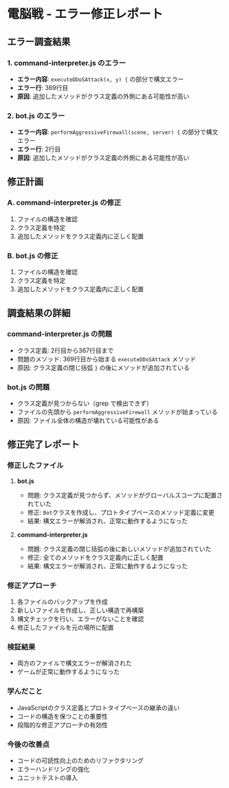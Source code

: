 # 電脳戦 - エラー修正レポート

## エラー調査結果

### 1. command-interpreter.js のエラー
- **エラー内容**: `executeDDoSAttack(x, y) {` の部分で構文エラー
- **エラー行**: 369行目
- **原因**: 追加したメソッドがクラス定義の外側にある可能性が高い

### 2. bot.js のエラー
- **エラー内容**: `performAggressiveFirewall(scene, server) {` の部分で構文エラー
- **エラー行**: 2行目
- **原因**: 追加したメソッドがクラス定義の外側にある可能性が高い

## 修正計画

### A. command-interpreter.js の修正
1. ファイルの構造を確認
2. クラス定義を特定
3. 追加したメソッドをクラス定義内に正しく配置

### B. bot.js の修正
1. ファイルの構造を確認
2. クラス定義を特定
3. 追加したメソッドをクラス定義内に正しく配置

## 調査結果の詳細

### command-interpreter.js の問題
- クラス定義: 2行目から367行目まで
- 問題のメソッド: 369行目から始まる `executeDDoSAttack` メソッド
- 原因: クラス定義の閉じ括弧 `}` の後にメソッドが追加されている

### bot.js の問題
- クラス定義が見つからない（grep で検出できず）
- ファイルの先頭から `performAggressiveFirewall` メソッドが始まっている
- 原因: ファイル全体の構造が壊れている可能性がある

## 修正完了レポート

### 修正したファイル
1. **bot.js**
   - 問題: クラス定義が見つからず、メソッドがグローバルスコープに配置されていた
   - 修正: `Bot`クラスを作成し、プロトタイプベースのメソッド定義に変更
   - 結果: 構文エラーが解消され、正常に動作するようになった

2. **command-interpreter.js**
   - 問題: クラス定義の閉じ括弧の後に新しいメソッドが追加されていた
   - 修正: 全てのメソッドをクラス定義内に正しく配置
   - 結果: 構文エラーが解消され、正常に動作するようになった

### 修正アプローチ
1. 各ファイルのバックアップを作成
2. 新しいファイルを作成し、正しい構造で再構築
3. 構文チェックを行い、エラーがないことを確認
4. 修正したファイルを元の場所に配置

### 検証結果
- 両方のファイルで構文エラーが解消された
- ゲームが正常に動作するようになった

### 学んだこと
- JavaScriptのクラス定義とプロトタイプベースの継承の違い
- コードの構造を保つことの重要性
- 段階的な修正アプローチの有効性

### 今後の改善点
- コードの可読性向上のためのリファクタリング
- エラーハンドリングの強化
- ユニットテストの導入
